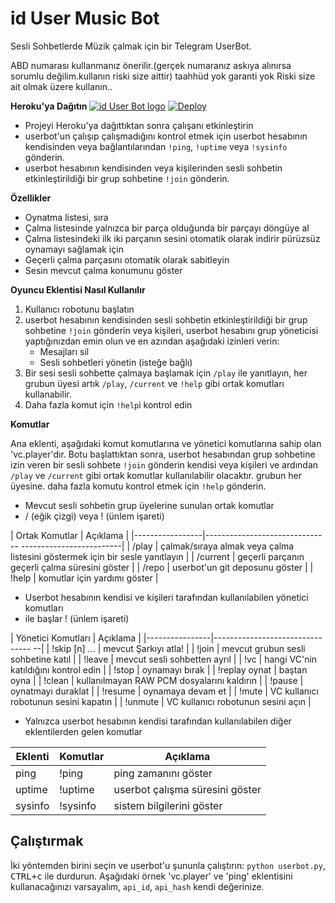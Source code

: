 # id User Music Bot

Sesli Sohbetlerde Müzik çalmak için bir Telegram UserBot.

ABD numarası kullanmanız önerilir.(gerçek numaranız askıya alınırsa sorumlu değilim.kullanın riski size aittir) taahhüd yok garanti yok
Riski size ait olmak üzere kullanın..

<b> Heroku'ya Dağıtın </b>
[![id User Bot logo](https://te.legra.ph/file/be559ace3fe2b387dec9a.jpg)](https://heroku.com/deploy?template=https://github.com/DegGixM/idUserMusicBot)
[![Deploy](https://www.herokucdn.com/deploy/button.svg)](https://heroku.com/deploy?template=https://github.com/DegGixM/idUserMusicBot)

- Projeyi Heroku'ya dağıttıktan sonra çalışanı etkinleştirin
- userbot'un çalışıp çalışmadığını kontrol etmek için userbot hesabının kendisinden veya bağlantılarından `!ping`, `!uptime` veya `!sysinfo` gönderin.
- userbot hesabının kendisinden veya kişilerinden sesli sohbetin etkinleştirildiği bir grup sohbetine `!join` gönderin.

**Özellikler**

- Oynatma listesi, sıra
- Çalma listesinde yalnızca bir parça olduğunda bir parçayı döngüye al
- Çalma listesindeki ilk iki parçanın sesini otomatik olarak indirir
   pürüzsüz oynamayı sağlamak için
- Geçerli çalma parçasını otomatik olarak sabitleyin
- Sesin mevcut çalma konumunu göster

**Oyuncu Eklentisi Nasıl Kullanılır**

1. Kullanıcı robotunu başlatın
2. userbot hesabının kendisinden sesli sohbetin etkinleştirildiği bir grup sohbetine `!join` gönderin
    veya kişileri, userbot hesabını grup yöneticisi yaptığınızdan emin olun ve
    en azından aşağıdaki izinleri verin:
    - Mesajları sil
    - Sesli sohbetleri yönetin (isteğe bağlı)
3. Bir sesi sesli sohbette çalmaya başlamak için `/play` ile yanıtlayın, her
    grubun üyesi artık `/play`, `/current` ve `!help` gibi ortak komutları kullanabilir.
4. Daha fazla komut için `!help`i kontrol edin

**Komutlar**

Ana eklenti, aşağıdaki komut komutlarına ve yönetici komutlarına sahip olan 'vc.player'dır.
Botu başlattıktan sonra, userbot hesabından grup sohbetine izin veren bir sesli sohbete `!join` gönderin
kendisi veya kişileri ve ardından `/play` ve `/current` gibi ortak komutlar kullanılabilir olacaktır.
grubun her üyesine. daha fazla komutu kontrol etmek için `!help` gönderin.

- Mevcut sesli sohbetin grup üyelerine sunulan ortak komutlar
- / (eğik çizgi) veya ! (ünlem işareti)

| Ortak Komutlar | Açıklama |
|-----------------|------------------------------- -------------------------|
| /play | çalmak/sıraya almak veya çalma listesini göstermek için bir sesle yanıtlayın |
| /current   | geçerli parçanın geçerli çalma süresini göster |
| /repo    | userbot'un git deposunu göster |
| !help | komutlar için yardımı göster |

- Userbot hesabının kendisi ve kişileri tarafından kullanılabilen yönetici komutları
- ile başlar ! (ünlem işareti)

| Yönetici Komutları | Açıklama |
|----------------|-------------------------------- --|
| !skip [n] ... | mevcut Şarkıyı atla! |
| !join | mevcut grubun sesli sohbetine katıl |
| !leave   | mevcut sesli sohbetten ayrıl |
| !vc | hangi VC'nin katıldığını kontrol edin |
| !stop    | oynamayı bırak |
| !replay  oynat | baştan oyna |
| !clean  | kullanılmayan RAW PCM dosyalarını kaldırın |
| !pause  | oynatmayı duraklat |
| !resume  | oynamaya devam et |
| !mute      | VC kullanıcı robotunun sesini kapatın |
| !unmute | VC kullanıcı robotunun sesini açın |

- Yalnızca userbot hesabının kendisi tarafından kullanılabilen diğer eklentilerden gelen komutlar

| Eklenti | Komutlar | Açıklama |
|---------|----------|---------------------|
| ping    | !ping    | ping zamanını göster |
| uptime  | !uptime  | userbot çalışma süresini göster |
| sysinfo | !sysinfo | sistem bilgilerini göster |


## Çalıştırmak

İki yöntemden birini seçin ve userbot'u şununla çalıştırın:
`python userbot.py`, <kbd>CTRL+c</kbd> ile durdurun. Aşağıdaki örnek
'vc.player' ve 'ping' eklentisini kullanacağınızı varsayalım,
`api_id`, `api_hash` kendi değerinize.
